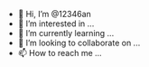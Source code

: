 - 👋 Hi, I’m @12346an
- 👀 I’m interested in ...
- 🌱 I’m currently learning ...
- 💞️ I’m looking to collaborate on ...
- 📫 How to reach me ...

<!---
12346an/12346an is a ✨ special ✨ repository because its `README.md` (this file) appears on your GitHub profile.
You can click the Preview link to take a look at your changes.
--->
